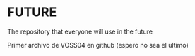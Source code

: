 # FUTURE
The repository that everyone will use in the future

Primer archivo de VOSS04 en github (espero no sea el ultimo)
